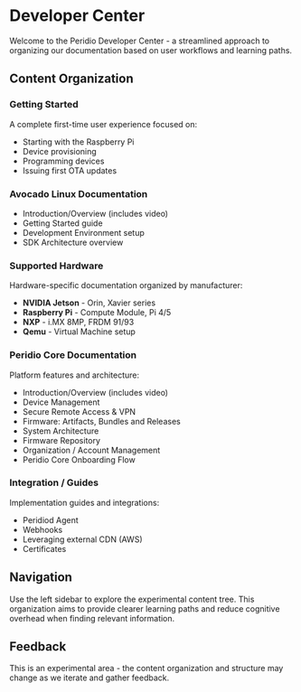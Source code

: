 # Developer Center

Welcome to the Peridio Developer Center - a streamlined approach to organizing our documentation based on user workflows and learning paths.

## Content Organization

### Getting Started

A complete first-time user experience focused on:

- Starting with the Raspberry Pi
- Device provisioning
- Programming devices
- Issuing first OTA updates

### Avocado Linux Documentation

- Introduction/Overview (includes video)
- Getting Started guide
- Development Environment setup
- SDK Architecture overview

### Supported Hardware

Hardware-specific documentation organized by manufacturer:

- **NVIDIA Jetson** - Orin, Xavier series
- **Raspberry Pi** - Compute Module, Pi 4/5
- **NXP** - i.MX 8MP, FRDM 91/93
- **Qemu** - Virtual Machine setup

### Peridio Core Documentation

Platform features and architecture:

- Introduction/Overview (includes video)
- Device Management
- Secure Remote Access & VPN
- Firmware: Artifacts, Bundles and Releases
- System Architecture
- Firmware Repository
- Organization / Account Management
- Peridio Core Onboarding Flow

### Integration / Guides

Implementation guides and integrations:

- Peridiod Agent
- Webhooks
- Leveraging external CDN (AWS)
- Certificates

## Navigation

Use the left sidebar to explore the experimental content tree. This organization aims to provide clearer learning paths and reduce cognitive overhead when finding relevant information.

## Feedback

This is an experimental area - the content organization and structure may change as we iterate and gather feedback.

